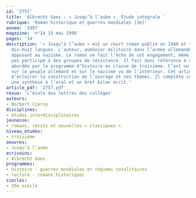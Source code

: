 ```yaml
---
id: '2757'
title: 'Albrecht Goes : « Jusqu’à l’aube ». Étude intégrale '
rubrique: 'Roman historique et guerres mondiales [3e]'
annee: '1997'
magazine: 'n°14 15 mai 1998'
pages: '14'
description: '« Jusqu’à l’aube » est un court roman publié en 1949 et traduit en
  dix-huit langues. L’auteur, aumônier militaire dans l’armée allemande, était un
  opposant au nazisme. Le roman se fait l’écho de cet engagement, même si Goes n’a
  pas participé à des groupes de résistance. Il fait donc référence à une période
  abordée par le programme d’histoire en classe de troisième. C’est un autre éclairage
  sur le peuple allemand et sur le nazisme vu de l’intérieur. Cet article se propose
  d’éclairer la construction de l’ouvrage et ses thèmes. Il complète ce travail par
  une synthèse à l’oral et un bref bilan écrit.'
article_pdf: '2757.pdf'
revue: 'L’école des lettres des collèges'
auteurs:
- Norbert Czarny
disciplines:
- études interdisciplinaires
jeunesse:
- romans, récits et nouvelles « classiques »
niveau_etudes:
- troisième
oeuvres:
- Jusqu’à l’aube
ecrivains:
- Albrecht Goes
programmes:
- histoire - guerres mondiales et régimes totalitaires
- lecture - romans historiques
siecles:
- 20e siècle
---
```

